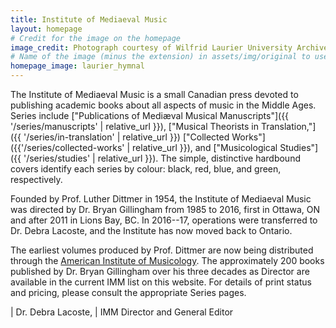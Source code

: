 ```yaml
---
title: Institute of Mediaeval Music
layout: homepage
# Credit for the image on the homepage
image_credit: Photograph courtesy of Wilfrid Laurier University Archives.
# Name of the image (minus the extension) in assets/img/original to use on the home page
homepage_image: laurier_hymnal
---
```


The Institute of Mediaeval Music is a small Canadian press devoted to publishing academic books
about all aspects of music in the Middle Ages. Series include
["Publications of Mediæval Musical Manuscripts"]({{ '/series/manuscripts' | relative_url }}),
["Musical Theorists in Translation,"]({{ '/series/in-translation' | relative_url }})
["Collected Works"]({{'/series/collected-works' | relative_url }}), and
["Musicological Studies"]({{ '/series/studies' | relative_url }}).
The simple, distinctive hardbound covers identify each series by colour: black, red, blue, and
green, respectively.

Founded by Prof. Luther Dittmer in 1954, the Institute of Mediaeval Music was directed by
Dr. Bryan Gillingham from 1985 to 2016, first in Ottawa, ON and after 2011 in Lions Bay, BC.
In 2016--17, operations were transferred to Dr. Debra Lacoste, and the Institute has now moved
back to Ontario.

The earliest volumes produced by Prof. Dittmer are now being distributed through the
[American Institute of Musicology](http://www.corpusmusicae.com/). The approximately 200 books
published by Dr. Bryan Gillingham over his three decades as Director are available in the current
IMM list on this website. For details of print status and pricing,
please consult the appropriate Series pages.

| Dr. Debra Lacoste,
| IMM Director and General Editor
